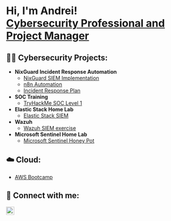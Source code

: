 <h1>Hi, I'm Andrei! <br/><a href="https://github.com/andcoa">Cybersecurity Professional and Project Manager</a></h1>

<h2>👨‍💻 Cybersecurity Projects:</h2>

- <b>NixGuard Incident Response Automation</b>
  - [NixGuard SIEM Implementation](https://github.com/andcoa/NixGuard/blob/main/README.md)
  - [n8n Automation](https://github.com/andcoa/n8n-automation)
  - [Incident Response Plan](https://github.com/andcoa/Incident-Response-Plan)
- <b>SOC Training</b>
  - [TryHackMe SOC Level 1](https://github.com/andcoa/SOC-Training)
- <b>Elastic Stack Home Lab</b>
  - [Elastic Stack SIEM](https://github.com/andcoa)
- <b>Wazuh</b>
  - [Wazuh SIEM exercise](https://github.com/andcoa)
- <b>Microsoft Sentinel Home Lab</b>
  - [Microsoft Sentinel Honey Pot](https://github.com/andcoa)

<h2>☁️ Cloud:</h2>

- [AWS Bootcamp](https://github.com/andcoa/aws-bootcamp-cruddur-2023)

<h2> 🤳 Connect with me:</h2>

[<img align="left" alt="JoshMadakor | LinkedIn" width="22px" src="https://cdn.jsdelivr.net/npm/simple-icons@v3/icons/linkedin.svg" />][linkedin]

[linkedin]: https://www.linkedin.com/in/andreicoa/

<!--
Here are some ideas to get you started:

- 🔭 I’m currently working on ...
- 🌱 I’m currently learning ...
- 👯 I’m looking to collaborate on ...
- 🤔 I’m looking for help with ...
- 💬 Ask me about ...
- 📫 How to reach me: ...
- 😄 Pronouns: ...
- ⚡ Fun fact: ...
-->

